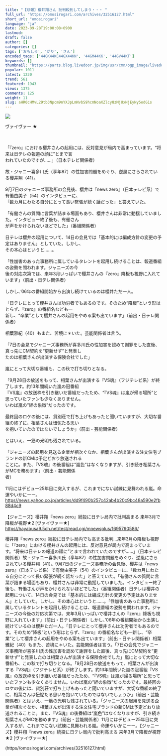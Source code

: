 ```yaml
---
title: "【悲報】櫻井翔さん 批判殺到してしまう・・・ "
full_url: "https://omosirogari.com/archives/32516127.html"
short_url: "omosirogari"
language: "ja"
date: 2023-09-28T19:00:08+0900
lastmod: 
draft: false
author: []
categories: []
tags: ['おもしろ', 'がり', 'さん']
encoded_tags: ['44GK44KC44GX44KN', '44GM44KK', '44GV44KT']
keywords: []
thumbnail: "https://parts.blog.livedoor.jp/img/usr/cmn/ogp_image/livedoor.png"
popular: 1011
latest: 1230
trend: 561
featured: 1943
views: 1375
comments: 125
weight: 11
slug: aHR0cHMvL29tb3Npcm9nYXJpLmNvbS9hcmNoaXZlcy8zMjUxNjEyNy5odG1s
---
```


![](https://parts.blog.livedoor.jp/img/usr/cmn/ogp_image/livedoor.png)

<div><p>ヴァイヴァー ★ </p><br> <br> 「『zero』における櫻井さんの起用には、反対意見が局内で高まっています。“将来は日テレの報道の顔に”とまで言 <br> われていたのですが……」（日本テレビ関係者） <br> <br> 故・ジャニー喜多川氏（享年87）の性加害問題をめぐり、逆風にさらされている櫻井翔（41）。 <br> <br> 9月7日のジャニーズ事務所の会見後、櫻井は『news zero』（日本テレビ系）で有働由美子（54）のインタビューに、 <br> 「数カ月にわたる自分にとって長い緊張が続く話だった」と答えていた。 <br> <br> 「有働さんの質問に言葉が詰まる場面もあり、櫻井さんは非常に動揺していました。インタビュー終了後も、有働さん <br> が声をかけられないほどでした」（番組関係者） <br> <br> 日テレは櫻井の起用について、14日の会見では「基本的には編成方針の変更の予定はありません」としていた。しかし、 <br> その本心はというと……。 <br> <br> 「性加害のあった事務所に属しているタレントを起用し続けることは、報道番組の姿勢を問われます。ジャニーズの今 <br> 後の対応次第では、来年3月いっぱいで櫻井さんの『zero』降板も視野に入れています」（前出・日テレ関係者） <br> <br> しかし、’06年の番組開始から出演し続けているのは櫻井ただ一人。 <br> <br> 「日テレにとって櫻井さんは功労者でもあるのです。そのため“降板”という形はとらず、『zero』の番組名なども一 <br> 新し、“卒業”として櫻井さんの起用をやめる案も出ています」（前出・日テレ関係者） <br> <br> 相葉雅紀（40）もまた、苦境に＊いた。芸能関係者は言う。 <br> <br> 「7日の会見でジャニーズ事務所が喜多川氏の性加害を認めて謝罪をした直後、真っ先にCM契約を“更新せず”と発表し <br> たのは相葉さんが出演する保険会社でした」 <br> <br> 嵐にとって大切な番組も、この秋で打ち切りとなる。 <br> <br> 「9月28日の放送をもって、相葉さんが出演する『VS魂』（フジテレビ系）が終了します。約13年間続いた嵐の冠番組 <br> 『VS嵐』の放送枠を引き継いだ番組だったため、“『VS魂』は嵐が帰る場所”と思っていたファンも少なくありません。 <br> いわば嵐の“絆の象徴”だったのです。 <br> <br> 最終回のロケの後には、貸別荘で打ち上げもあったと聞いていますが、大切な番組の終了に、相葉さんは忸怩たる思い <br> を抱いていたのではないでしょうか」（前出・芸能関係者） <br> <br> とはいえ、一筋の光明も残されている。 <br> <br> 「ジャニーズの起用を見送る企業が相次ぐなか、相葉さんが出演する注文住宅ブランドの新CMは予定どおり放送される <br> ことに。また、『VS魂』の後番組は“嵐色”はなくなりますが、引き続き相葉さんがMCを務めます」（前出・芸能関係 <br> 者） <br> <br> 11月にはデビュー25年目に突入するが、これまでにない試練に見舞われる嵐。命運やいかにーー。 <br> <a target='_blank' href='https//news.yahoo.co.jp/articles/dd9f490b257c42ab4b20c9bc48a590e2fb88d4c9'>https//news.yahoo.co.jp/articles/dd9f490b257c42ab4b20c9bc48a590e2fb88d4c9</a> <br> <br> 【ジャニーズ】櫻井翔『news zero』続投に日テレ局内で批判高まる 来年3月で降板が視野★2 [ヴァイヴァー★] <br> <a target='_blank' href='https//hayabusa9.5ch.net/test/read.cgi/mnewsplus/1695790586/'>https//hayabusa9.5ch.net/test/read.cgi/mnewsplus/1695790586/</a> <p>櫻井翔『news zero』続投に日テレ局内でも高まる批判…来年3月の降板も視野に「『zero』における櫻井さんの起用には、反対意見が局内で高まっています。“将来は日テレの報道の顔に”とまで言われていたのですが……」（日本テレビ関係者）故・ジャニー喜多川氏（享年87）の性加害問題をめぐり、逆風にさらされている櫻井翔（41）。9月7日のジャニーズ事務所の会見後、櫻井は『news zero』（日本テレビ系）で有働由美子（54）のインタビューに、「数カ月にわたる自分にとって長い緊張が続く話だった」と答えていた。「有働さんの質問に言葉が詰まる場面もあり、櫻井さんは非常に動揺していました。インタビュー終了後も、有働さんが声をかけられないほどでした」（番組関係者）日テレは櫻井の起用について、14日の会見では「基本的には編成方針の変更の予定はありません」としていた。しかし、その本心はというと……。「性加害のあった事務所に属しているタレントを起用し続けることは、報道番組の姿勢を問われます。ジャニーズの今後の対応次第では、来年3月いっぱいで櫻井さんの『zero』降板も視野に入れています」（前出・日テレ関係者）しかし、’06年の番組開始から出演し続けているのは櫻井ただ一人。「日テレにとって櫻井さんは功労者でもあるのです。そのため“降板”という形はとらず、『zero』の番組名なども一新し、“卒業”として櫻井さんの起用をやめる案も出ています」（前出・日テレ関係者）相葉雅紀（40）もまた、苦境に＊いた。芸能関係者は言う。「7日の会見でジャニーズ事務所が喜多川氏の性加害を認めて謝罪をした直後、真っ先にCM契約を“更新せず”と発表したのは相葉さんが出演する保険会社でした」嵐にとって大切な番組も、この秋で打ち切りとなる。「9月28日の放送をもって、相葉さんが出演する『VS魂』（フジテレビ系）が終了します。約13年間続いた嵐の冠番組『VS嵐』の放送枠を引き継いだ番組だったため、“『VS魂』は嵐が帰る場所”と思っていたファンも少なくありません。いわば嵐の“絆の象徴”だったのです。最終回のロケの後には、貸別荘で打ち上げもあったと聞いていますが、大切な番組の終了に、相葉さんは忸怩たる思いを抱いていたのではないでしょうか」（前出・芸能関係者）とはいえ、一筋の光明も残されている。「ジャニーズの起用を見送る企業が相次ぐなか、相葉さんが出演する注文住宅ブランドの新CMは予定どおり放送されることに。また、『VS魂』の後番組は“嵐色”はなくなりますが、引き続き相葉さんがMCを務めます」（前出・芸能関係者）11月にはデビュー25年目に突入するが、これまでにない試練に見舞われる嵐。命運やいかにーー。【ジャニーズ】櫻井翔『news zero』続投に日テレ局内で批判高まる 来年3月で降板が視野★2 [ヴァイヴァー★]</p></div>

(https//omosirogari.com/archives/32516127.html)
